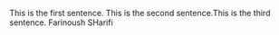 This is the first sentence. This is the second sentence.This is the third sentence.
Farinoush SHarifi

